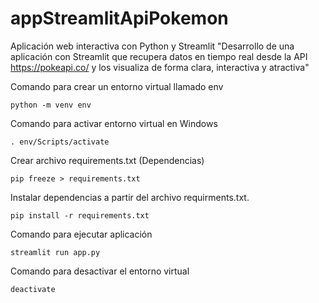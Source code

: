 # appStreamlitApiPokemon
Aplicación web interactiva con Python y Streamlit
"Desarrollo de una aplicación con Streamlit que recupera datos en tiempo real desde la API https://pokeapi.co/ y los visualiza de forma clara, interactiva y atractiva"

Comando para crear un entorno virtual llamado env
```shell
python -m venv env
```

Comando para activar entorno virtual en Windows
```shell
. env/Scripts/activate
```

Crear archivo requirements.txt (Dependencias)
```shell
pip freeze > requirements.txt
```

Instalar dependencias a partir del archivo requirments.txt.
```shell
pip install -r requirements.txt
```

Comando para ejecutar aplicación
```shell
streamlit run app.py
```

Comando para desactivar el entorno virtual
```shell
deactivate
```